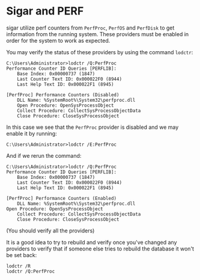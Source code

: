 # Sigar and PERF

sigar utilize perf counters from `PerfProc`, `PerfOS` and `PerfDisk`
to get information from the running system. These providers
must be enabled in order for the system to work as expected.

You may verify the status of these providers by using
the command `lodctr`:

    C:\Users\Administrator>lodctr /Q:PerfProc
    Performance Counter ID Queries [PERFLIB]:
        Base Index: 0x00000737 (1847)
        Last Counter Text ID: 0x000022F0 (8944)
        Last Help Text ID: 0x000022F1 (8945)

    [PerfProc] Performance Counters (Disabled)
        DLL Name: %SystemRoot%\System32\perfproc.dll
        Open Procedure: OpenSysProcessObject
        Collect Procedure: CollectSysProcessObjectData
        Close Procedure: CloseSysProcessObject

In this case we see that the `PerfProc` provider is disabled
and we may enable it by running:

    C:\Users\Administrator>lodctr /E:PerfProc

And if we rerun the command:

    C:\Users\Administrator>lodctr /Q:PerfProc
    Performance Counter ID Queries [PERFLIB]:
        Base Index: 0x00000737 (1847)
        Last Counter Text ID: 0x000022F0 (8944)
        Last Help Text ID: 0x000022F1 (8945)

    [PerfProc] Performance Counters (Enabled)
        DLL Name: %SystemRoot%\System32\perfproc.dll
	Open Procedure: OpenSysProcessObject
        Collect Procedure: CollectSysProcessObjectData
        Close Procedure: CloseSysProcessObject

(You should verify all the providers)

It is a good idea to try to rebuild and verify once you've changed
any providers to verify that if someone else tries to rebuild
the database it won't be set back:

    lodctr /R
    lodctr /Q:PerfProc
